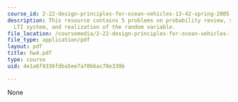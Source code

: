 ```yaml
---
course_id: 2-22-design-principles-for-ocean-vehicles-13-42-spring-2005
description: This resource contains 5 problems on probability review, stationary process,
  LTI system, and realization of the random variable.
file_location: /coursemedia/2-22-design-principles-for-ocean-vehicles-13-42-spring-2005/4e1a6f9336fdba5ee7a70b6ac78e339b_hw4.pdf
file_type: application/pdf
layout: pdf
title: hw4.pdf
type: course
uid: 4e1a6f9336fdba5ee7a70b6ac78e339b

---
```

None